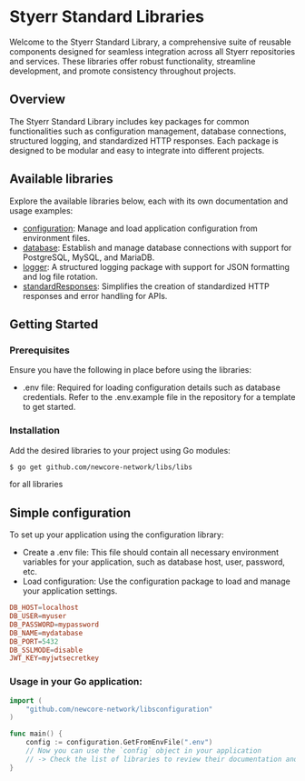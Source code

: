 # Styerr Standard Libraries

Welcome to the Styerr Standard Library, a comprehensive suite of reusable components designed for seamless integration across all Styerr repositories and services. These libraries offer robust functionality, streamline development, and promote consistency throughout projects.

## Overview
The Styerr Standard Library includes key packages for common functionalities such as configuration management, database connections, structured logging, and standardized HTTP responses. Each package is designed to be modular and easy to integrate into different projects.

## Available libraries
Explore the available libraries below, each with its own documentation and usage examples:
- [configuration](https://github.com/newcore-network/libsblob/master/configuration/configuration.md): Manage and load application configuration from environment files.
- [database](https://github.com/newcore-network/libsblob/master/database/database.md): Establish and manage database connections with support for PostgreSQL, MySQL, and MariaDB.
- [logger](https://github.com/newcore-network/libsblob/master/logger/logger.md): A structured logging package with support for JSON formatting and log file rotation.
- [standardResponses](https://github.com/newcore-network/libsblob/master/standardResponses/standardResponses.md): Simplifies the creation of standardized HTTP responses and error handling for APIs.

## Getting Started
### Prerequisites
Ensure you have the following in place before using the libraries:
- .env file: Required for loading configuration details such as database credentials. Refer to the .env.example file in the repository for a template to get started.
### Installation
Add the desired libraries to your project using Go modules:

```sh
$ go get github.com/newcore-network/libs/libs
```
for all libraries



## Simple configuration
To set up your application using the configuration library:

- Create a .env file: This file should contain all necessary environment variables for your application, such as database host, user, password, etc.
- Load configuration: Use the configuration package to load and manage your application settings.

```conf
DB_HOST=localhost
DB_USER=myuser
DB_PASSWORD=mypassword
DB_NAME=mydatabase
DB_PORT=5432
DB_SSLMODE=disable
JWT_KEY=myjwtsecretkey
```

### Usage in your Go application:

```go
import (
    "github.com/newcore-network/libsconfiguration"
)

func main() {
    config := configuration.GetFromEnvFile(".env")
    // Now you can use the `config` object in your application
    // -> Check the list of libraries to review their documentation and learn how to implement each one... <-
}
```
